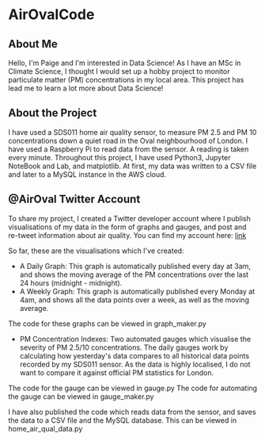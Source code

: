# AirOvalCode

## About Me 
Hello, I'm Paige and I'm interested in Data Science! As I have an MSc in Climate Science, I thought I would set up a hobby project to monitor particulate matter (PM) concentrations in my local area. This project has lead me to learn a lot more about Data Science! 

## About the Project
I have used a SDS011 home air quality sensor, to measure PM 2.5 and PM 10 concentrations down a quiet road in the Oval neighbourhood of London. I have used a Raspberry Pi to read data from the sensor. A reading is taken every minute. Throughout this project, I have used Python3, Jupyter NoteBook and Lab, and matplotlib. At first, my data was written to a CSV file and later to a MySQL instance in the AWS cloud. 

## @AirOval Twitter Account 
To share my project, I created a Twitter developer account where I publish visualisations of my data in the form of graphs and gauges, and post and re-tweet information about air quality. You can find my account here: [link](https://twitter.com/AirOval)

So far, these are the visualisations which I've created:

* A Daily Graph: This graph is automatically published every day at 3am, and shows the moving average of the PM concentrations over the last 24 hours (midnight - midnight). 
* A Weekly Graph: This graph is automatically published every Monday at 4am, and shows all the data points over a week, as well as the moving average. 

The code for these graphs can be viewed in graph_maker.py 

* PM Concentration Indexes: Two automated gauges which visualise the severity of PM 2.5/10 concentrations. The daily gauges work by calculating how yesterday's data compares to all historical data points recorded by my SDS011 sensor. As the data is highly localised, I do not want to compare it against official PM statistics for London.

The code for the gauge can be viewed in gauge.py 
The code for automating the gauge can be viewed in gauge_maker.py

I have also published the code which reads data from the sensor, and saves the data to a CSV file and the MySQL database. This can be viewed in home_air_qual_data.py




